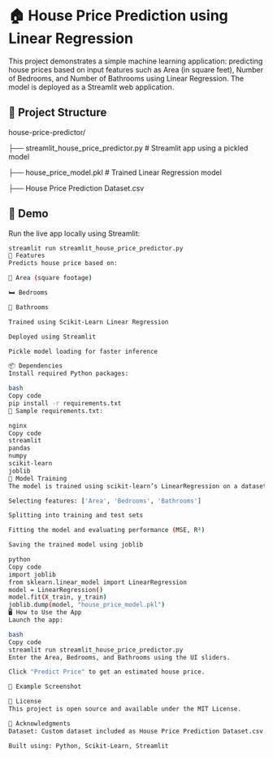 # 🏠 House Price Prediction using Linear Regression

This project demonstrates a simple machine learning application: predicting house prices based on input features such as Area (in square feet), Number of Bedrooms, and Number of Bathrooms using Linear Regression. The model is deployed as a Streamlit web application.

## 📁 Project Structure

house-price-predictor/

├── streamlit_house_price_predictor.py # Streamlit app using a pickled model

├── house_price_model.pkl # Trained Linear Regression model

├── House Price Prediction Dataset.csv 



## 🚀 Demo

Run the live app locally using Streamlit:

```bash
streamlit run streamlit_house_price_predictor.py
🔧 Features
Predicts house price based on:

🧱 Area (square footage)

🛏 Bedrooms

🚿 Bathrooms

Trained using Scikit-Learn Linear Regression

Deployed using Streamlit

Pickle model loading for faster inference

📦 Dependencies
Install required Python packages:

bash
Copy code
pip install -r requirements.txt
📌 Sample requirements.txt:

nginx
Copy code
streamlit
pandas
numpy
scikit-learn
joblib
🧠 Model Training
The model is trained using scikit-learn’s LinearRegression on a dataset containing house prices and features. The training pipeline includes:

Selecting features: ['Area', 'Bedrooms', 'Bathrooms']

Splitting into training and test sets

Fitting the model and evaluating performance (MSE, R²)

Saving the trained model using joblib

python
Copy code
import joblib
from sklearn.linear_model import LinearRegression
model = LinearRegression()
model.fit(X_train, y_train)
joblib.dump(model, "house_price_model.pkl")
🖥 How to Use the App
Launch the app:

bash
Copy code
streamlit run streamlit_house_price_predictor.py
Enter the Area, Bedrooms, and Bathrooms using the UI sliders.

Click "Predict Price" to get an estimated house price.

📌 Example Screenshot

🧾 License
This project is open source and available under the MIT License.

🙌 Acknowledgments
Dataset: Custom dataset included as House Price Prediction Dataset.csv

Built using: Python, Scikit-Learn, Streamlit

